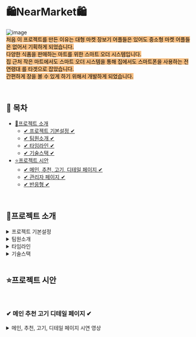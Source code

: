 
# 🛍NearMarket🛍

![image](https://github.com/user-attachments/assets/cf475d28-29b1-4c02-bdd9-3c5c34c03bcb)
<br />
<span style="background-color: #F7BE81; color:black">
처음 이 프로젝트를 만든 이유는 대형 마켓 장보기 어플들은 있어도 중소형 마켓 어플들은 없어서 기획하게 되었습니다. <br />
다양한 식품을 판매하는 마트를 위한 스마트 오더 시스템입니다.<br />
집 근처 작은 마트에서도 스마트 오더 시스템을 통해 집에서도
스마트폰을 사용하는 전 연령대 를 타겟으로 잡았습니다.<br />
간편하게 장을 볼 수 있게 하기 위해서 개발하게 되었습니다.
</span>

<br>


## 📌 목차

* [🔎프로젝트 소개](#프로젝트-소개)
  + [✔ 프로젝트 기본설정 ✔](#-프로젝트-기본설정-)
  + [✔ 팀원소개 ✔](#-팀원소개-)
  + [✔ 타임라인 ✔](#-타임라인-)
  + [✔ 기술스택 ✔](#-기술스택-)
* [⭐프로젝트 시안](#프로젝트-시안)
    + [✔ 메인, 추천, 고기, 디테일 페이지 ✔](#-메인-추천-고기-디테일-페이지-)
    + [✔ 관리자 페이지 ✔](#-관리자-페이지-)
    + [✔ 반응형 ✔](#-반응형-)

<br>

## 🔎프로젝트 소개

<details>
<summary>프로젝트 기본설정</summary>

|제목|내용|
|------|---|
|일정|2024/09/23~2024/10/25|
|주제|스마트오더|
|프로젝트명|NEARMARKET|
|프로그래밍 언어|HTML,CSS,JAVASCRIPT|
|프레임워크|REACT|
|데이터베이스|JSONSERVER|
|개발툴|VSCODE|


</details>

<details>
<summary>팀원소개</summary>

<table>
  <tbody>
  <tr>
    <th align="center">팀장: 권**</th>
    <th align="center">팀원: 강**</th>
    <th align="center">팀원: 김**</th>
    <th align="center">팀원: 한원세</th>
  </tr>
  <tr>
    <td>과자페이지, 장바구니,Git 담당</td>
    <td>과일페이지, API 담당,
    Admin페이지 CRUD,
    PPT 담당
    </td>
    <td>채소페이지, 결제,
    로그인, 회원가입,
    Start 페이지, Figma 담당 
    </td>
    <td>메인, 고기, 추천 페이지,
    Admin페이지, CSS 반응형, PPT 담당
    </td>
  </tr>
  </tbody>
</table>



</details>

<details>
<summary> 타임라인</summary>

![image](https://github.com/user-attachments/assets/5c965e74-1b6a-4685-acb4-5f87349334cd)

</details>
<details>
<summary>기술스택</summary>
 
![image](https://github.com/user-attachments/assets/1a0a4bdc-c59a-4739-81d7-97a15cee9d04)

</details>
<br>

## ⭐프로젝트 시안
<br>

### ✔ 메인 추천 고기 디테일 페이지 ✔
<details>
<summary>메인, 추천, 고기, 디테일 페이지 시연 영상</summary>


- section을 두개로 나누어서 Section1부분은 setInterval을 이용하여 일정 시간마다 콜백 함수 setAutoImg를 호출해 현재 인덱스를 업데이트하여 이미지가 넘어가도록 구현
  
- Section2는 useNavigate를 사용해 사이트 사용자가 원하는 코너로 빠르게 이동할 수 있도록 구현


<div align="center>

![Image](https://github.com/user-attachments/assets/479973a0-630c-4744-8e29-c0041635022f)

</div>


</details>
<br>

</details>

